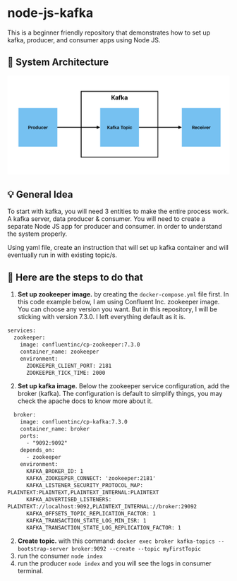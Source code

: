 # node-js-kafka
This is a beginner friendly repository that demonstrates how to set up kafka, producer, and consumer apps using Node JS.

## 🧱 System Architecture
![System Architecture](graphics/system-architecture-graphic.png)

## 💡 General Idea
To start with kafka, you will need 3 entities to make the entire process work. A kafka server, data producer & consumer. You will need to create a separate Node JS app for producer and consumer. in order to understand the system properly.

Using yaml file, create an instruction that will set up kafka container and will eventually run in with existing topic/s.

## 👣 Here are the steps to do that
1. **Set up zookeeper image.** by creating the ```docker-compose.yml``` file first. In this code example below, I am using Confluent Inc. zookeeper image. You can choose any version you want. But in this repository, I will be sticking with version 7.3.0. I left everything default as it is.
```
services:
  zookeeper:
    image: confluentinc/cp-zookeeper:7.3.0
    container_name: zookeeper
    environment:
      ZOOKEEPER_CLIENT_PORT: 2181
      ZOOKEEPER_TICK_TIME: 2000
```
2. **Set up kafka image.** Below the zookeeper service configuration, add the broker (kafka). The configuration is default to simplify things, you may check the apache docs to know more about it.

```
  broker:
    image: confluentinc/cp-kafka:7.3.0
    container_name: broker
    ports:
      - "9092:9092"
    depends_on:
      - zookeeper
    environment:
      KAFKA_BROKER_ID: 1
      KAFKA_ZOOKEEPER_CONNECT: 'zookeeper:2181'
      KAFKA_LISTENER_SECURITY_PROTOCOL_MAP: PLAINTEXT:PLAINTEXT,PLAINTEXT_INTERNAL:PLAINTEXT
      KAFKA_ADVERTISED_LISTENERS: PLAINTEXT://localhost:9092,PLAINTEXT_INTERNAL://broker:29092
      KAFKA_OFFSETS_TOPIC_REPLICATION_FACTOR: 1
      KAFKA_TRANSACTION_STATE_LOG_MIN_ISR: 1
      KAFKA_TRANSACTION_STATE_LOG_REPLICATION_FACTOR: 1
```
2. **Create topic.** with this command: `docker exec broker kafka-topics --bootstrap-server broker:9092 --create --topic myFirstTopic`
3. run the consumer `node index`
4. run the producer `node index` and you will see the logs in consumer terminal.